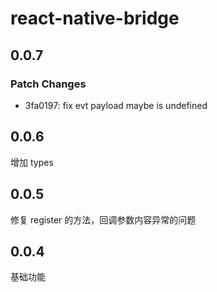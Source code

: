# react-native-bridge

## 0.0.7

### Patch Changes

- 3fa0197: fix evt payload maybe is undefined

## 0.0.6

增加 types

## 0.0.5

修复 register 的方法，回调参数内容异常的问题

## 0.0.4

基础功能